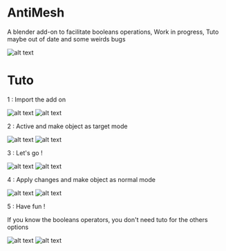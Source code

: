# AntiMesh

A blender add-on to facilitate booleans operations,
Work in progress, Tuto maybe out of date and some weirds bugs

![alt text](https://github.com/LightAnge/AntiMesh/blob/main/images/add_on_logo.PNG?raw=true)

# Tuto

1 : Import the add on

![alt text](https://github.com/LightAnge/AntiMesh/blob/main/images/addon_install.PNG?raw=true)
![alt text](https://github.com/LightAnge/AntiMesh/blob/main/images/addon_check_it.PNG?raw=true)

2 : Active and make object as target mode

![alt text](https://github.com/LightAnge/AntiMesh/blob/main/images/active_the_add_on.PNG?raw=true)
![alt text](https://github.com/LightAnge/AntiMesh/blob/main/images/change_as_target.PNG?raw=true)

3 : Let's go !

![alt text](https://github.com/LightAnge/AntiMesh/blob/main/images/select_mode.PNG?raw=true)
![alt text](https://github.com/LightAnge/AntiMesh/blob/main/images/attack_the_cube.PNG?raw=true)


4 : Apply changes and make object as normal mode

![alt text](https://github.com/LightAnge/AntiMesh/blob/main/images/apply_the_anticubes.PNG?raw=true)
![alt text](https://github.com/LightAnge/AntiMesh/blob/main/images/return_to_normal.PNG?raw=true)

5 : Have fun !

If you know the booleans operators, you don't need tuto for the others options


![alt text](https://github.com/LightAnge/AntiMesh/blob/main/images/other_option.PNG?raw=true)
![alt text](https://github.com/LightAnge/AntiMesh/blob/main/images/you_don't_need_tuto.PNG?raw=true)





